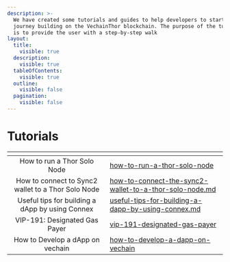 ```yaml
---
description: >-
  We have created some tutorials and guides to help developers to start their
  journey building on the VechainThor blockchain. The purpose of the tutorials
  is to provide the user with a step-by-step walk
layout:
  title:
    visible: true
  description:
    visible: true
  tableOfContents:
    visible: true
  outline:
    visible: false
  pagination:
    visible: false
---
```


# Tutorials

<table data-view="cards"><thead><tr><th align="center"></th><th data-hidden data-card-target data-type="content-ref"></th></tr></thead><tbody><tr><td align="center">How to run a Thor Solo Node</td><td><a href="how-to-run-a-thor-solo-node/">how-to-run-a-thor-solo-node</a></td></tr><tr><td align="center">How to connect to Sync2 wallet to a Thor Solo Node</td><td><a href="how-to-connect-the-sync2-wallet-to-a-thor-solo-node.md">how-to-connect-the-sync2-wallet-to-a-thor-solo-node.md</a></td></tr><tr><td align="center">Useful tips for building a dApp by using Connex</td><td><a href="useful-tips-for-building-a-dapp-by-using-connex.md">useful-tips-for-building-a-dapp-by-using-connex.md</a></td></tr><tr><td align="center">VIP-191: Designated Gas Payer</td><td><a href="vip-191-designated-gas-payer/">vip-191-designated-gas-payer</a></td></tr><tr><td align="center">How to Develop a dApp on vechain</td><td><a href="how-to-develop-a-dapp-on-vechain/">how-to-develop-a-dapp-on-vechain</a></td></tr></tbody></table>
